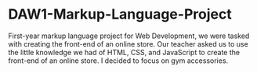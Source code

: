# DAW1-Markup-Language-Project
First-year markup language project for Web Development, we were tasked with creating the front-end of an online store.
Our teacher asked us to use the little knowledge we had of HTML, CSS, and JavaScript to create the front-end of an online store. I decided to focus on gym accessories.
